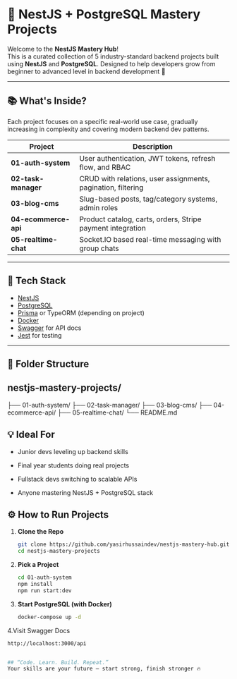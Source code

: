 # 🚀 NestJS + PostgreSQL Mastery Projects

Welcome to the **NestJS Mastery Hub**!  
This is a curated collection of 5 industry-standard backend projects built using **NestJS** and **PostgreSQL**. Designed to help developers grow from beginner to advanced level in backend development 🚀

---

## 📚 What's Inside?

Each project focuses on a specific real-world use case, gradually increasing in complexity and covering modern backend dev patterns.

| Project | Description |
|--------|-------------|
| **01-auth-system** | User authentication, JWT tokens, refresh flow, and RBAC |
| **02-task-manager** | CRUD with relations, user assignments, pagination, filtering |
| **03-blog-cms** | Slug-based posts, tag/category systems, admin roles |
| **04-ecommerce-api** | Product catalog, carts, orders, Stripe payment integration |
| **05-realtime-chat** | Socket.IO based real-time messaging with group chats |

---

## 🔧 Tech Stack

- [NestJS](https://nestjs.com/)
- [PostgreSQL](https://www.postgresql.org/)
- [Prisma](https://www.prisma.io/) or TypeORM (depending on project)
- [Docker](https://www.docker.com/)
- [Swagger](https://swagger.io/) for API docs
- [Jest](https://jestjs.io/) for testing

---

## 📁 Folder Structure

## nestjs-mastery-projects/
├── 01-auth-system/
├── 02-task-manager/
├── 03-blog-cms/
├── 04-ecommerce-api/
├── 05-realtime-chat/
└── README.md

## 💡 Ideal For
- Junior devs leveling up backend skills

- Final year students doing real projects

- Fullstack devs switching to scalable APIs

- Anyone mastering NestJS + PostgreSQL stack



## ⚙️ How to Run Projects

1. **Clone the Repo**
   ```bash
   git clone https://github.com/yasirhussaindev/nestjs-mastery-hub.git
   cd nestjs-mastery-projects

2. **Pick a Project**
   ```bash
   cd 01-auth-system
   npm install
   npm run start:dev

3. **Start PostgreSQL (with Docker)**
   ```bash
   docker-compose up -d

4.Visit Swagger Docs
   ```bash
   http://localhost:3000/api
   

## “Code. Learn. Build. Repeat.”
Your skills are your future — start strong, finish stronger 🔥